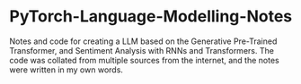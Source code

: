 # PyTorch-Language-Modelling-Notes
Notes and code for creating a LLM based on the Generative Pre-Trained Transformer, and Sentiment Analysis with RNNs and Transformers. The code was collated from multiple sources from the internet, and the notes were written in my own words.
